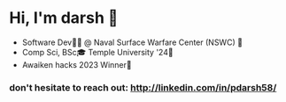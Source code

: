 # Hi, I'm darsh 👋
 *  Software Dev👨‍💻 @ Naval Surface Warfare Center (NSWC) 🏢
 *  Comp Sci, BSc🎓 Temple University '24🦉
 *  Awaiken hacks 2023 Winner🎉


### don't hesitate to reach out: http://linkedin.com/in/pdarsh58/









